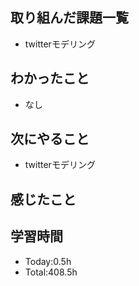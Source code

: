 ## 取り組んだ課題一覧
- twitterモデリング
## わかったこと
- なし
## 次にやること
- twitterモデリング
## 感じたこと

  
## 学習時間
- Today:0.5h
- Total:408.5h
